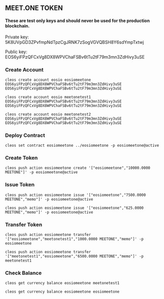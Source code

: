 ## MEET.ONE TOKEN

#### These are test only keys and should never be used for the production blockchain. 

Private key: 5K8UVpGD3ZPvfmpNdTpzCgJRNK7zSogVGVQBSH8Y6sdYmpTxtwj

Public key: EOS6yiFPzQFCxVg8DX8WPVChaFSBv6tTu2tF79m3mn3ZdHivy3uSE



### Create Account

```
cleos create account eosio eosiomeetone EOS6yiFPzQFCxVg8DX8WPVChaFSBv6tTu2tF79m3mn3ZdHivy3uSE EOS6yiFPzQFCxVg8DX8WPVChaFSBv6tTu2tF79m3mn3ZdHivy3uSE
```
```
cleos create account eosio meetonetest1 EOS6yiFPzQFCxVg8DX8WPVChaFSBv6tTu2tF79m3mn3ZdHivy3uSE EOS6yiFPzQFCxVg8DX8WPVChaFSBv6tTu2tF79m3mn3ZdHivy3uSE
```
```
cleos create account eosio meetonetest2 EOS6yiFPzQFCxVg8DX8WPVChaFSBv6tTu2tF79m3mn3ZdHivy3uSE EOS6yiFPzQFCxVg8DX8WPVChaFSBv6tTu2tF79m3mn3ZdHivy3uSE
```

### Deploy Contract

```
cleos set contract eosiomeetone ../eosiomeetone -p eosiomeetone@active
```


### Create Token

```
cleos push action eosiomeetone create '["eosiomeetone","10000.0000 MEETONE"]' -p eosiomeetone@active
```


### Issue Token

```
cleos push action eosiomeetone issue '["eosiomeetone","7500.0000 MEETONE","memo"]' -p eosiomeetone@active
```
```
cleos push action eosiomeetone issue '["eosiomeetone","625.0000 MEETONE","memo"]' -p eosiomeetone@active
```


### Transfer Token

```
cleos push action eosiomeetone transfer '["eosiomeetone","meetonetest1","1000.0000 MEETONE","memo"]' -p eosiomeetone
```
```
cleos push action eosiomeetone transfer '["meetonetest1","eosiomeetone","6500.0000 MEETONE","memo"]' -p meetonetest1
```


### Check Balance

```
cleos get currency balance eosiomeetone meetonetest1
```
```
cleos get currency balance eosiomeetone eosiomeetone
```

